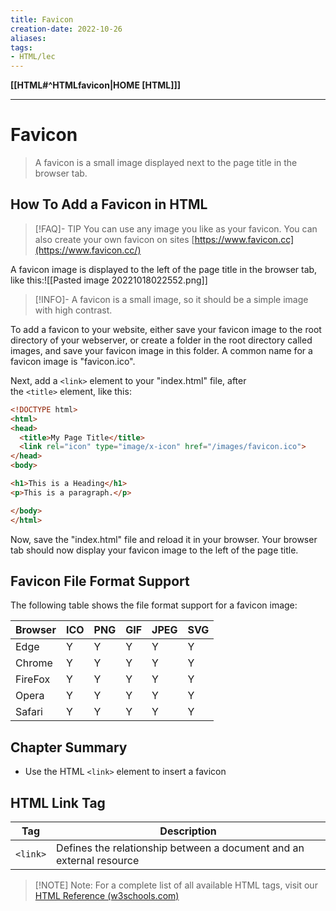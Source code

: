 ```yaml
---
title: Favicon
creation-date: 2022-10-26
aliases:
tags:
- HTML/lec
---
```

**[[HTML#^HTMLfavicon|HOME [HTML]]]**

---
# Favicon

> A favicon is a small image displayed next to the page title in the browser tab.

## How To Add a Favicon in HTML
>[!FAQ]- TIP
>You can use any image you like as your favicon. You can also create your own favicon on sites
> [https://www.favicon.cc](https://www.favicon.cc/)

A favicon image is displayed to the left of the page title in the browser tab, like this:![[Pasted image 20221018022552.png]]

>[!INFO]- A favicon is a small image, so it should be a simple image with high contrast.

To add a favicon to your website, either save your favicon image to the root directory of your webserver, or create a folder in the root directory called images, and save your favicon image in this folder. A common name for a favicon image is "favicon.ico".

Next, add a `<link>` element to your "index.html" file, after the `<title>` element, like this:
```HTML
<!DOCTYPE html>
<html>
<head>
  <title>My Page Title</title>
  <link rel="icon" type="image/x-icon" href="/images/favicon.ico">
</head>
<body>

<h1>This is a Heading</h1>
<p>This is a paragraph.</p>

</body>
</html>
```
Now, save the "index.html" file and reload it in your browser. Your browser tab should now display your favicon image to the left of the page title.

## Favicon File Format Support
The following table shows the file format support for a favicon image:

| Browser | ICO | PNG | GIF | JPEG | SVG |
| ------- | --- | --- | --- | ---- | --- |
| Edge    | Y   | Y   | Y   | Y    | Y   |
| Chrome  | Y   | Y   | Y   | Y    | Y   |
| FireFox | Y   | Y   | Y   | Y    | Y   |
| Opera   | Y   | Y   | Y   | Y    | Y   |
| Safari  | Y   | Y   | Y   | Y    | Y    |

## Chapter Summary
- Use the HTML `<link>` element to insert a favicon

## HTML Link Tag

| Tag      | Description |
| -------- | ----------- |
| `<link>` | Defines the relationship between a document and an external resource            |

>[!NOTE] Note:
> For a complete list of all available HTML tags, visit our [HTML Reference (w3schools.com)](https://www.w3schools.com/tags/default.asp)